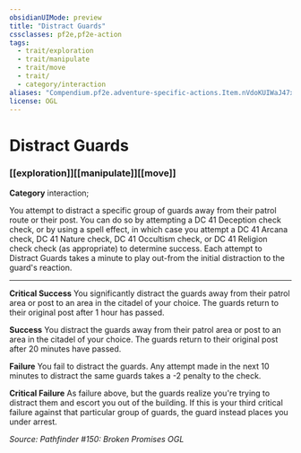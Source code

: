 ```yaml
---
obsidianUIMode: preview
title: "Distract Guards"
cssclasses: pf2e,pf2e-action
tags:
  - trait/exploration
  - trait/manipulate
  - trait/move
  - trait/
  - category/interaction
aliases: "Compendium.pf2e.adventure-specific-actions.Item.nVdoKUIWaJ47xMuB"
license: OGL
---
```

# Distract Guards

### [[exploration]][[manipulate]][[move]]

**Category** interaction; 




You attempt to distract a specific group of guards away from their patrol route or their post. You can do so by attempting a DC 41 Deception check check, or by using a spell effect, in which case you attempt a DC 41 Arcana check, DC 41 Nature check, DC 41 Occultism check, or DC 41 Religion check check (as appropriate) to determine success. Each attempt to Distract Guards takes a minute to play out-from the initial distraction to the guard's reaction.

* * *

**Critical Success** You significantly distract the guards away from their patrol area or post to an area in the citadel of your choice. The guards return to their original post after 1 hour has passed.

**Success** You distract the guards away from their patrol area or post to an area in the citadel of your choice. The guards return to their original post after 20 minutes have passed.

**Failure** You fail to distract the guards. Any attempt made in the next 10 minutes to distract the same guards takes a -2 penalty to the check.

**Critical Failure** As failure above, but the guards realize you're trying to distract them and escort you out of the building. If this is your third critical failure against that particular group of guards, the guard instead places you under arrest.

*Source: Pathfinder #150: Broken Promises*
*OGL*